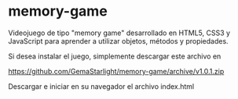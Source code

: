 # memory-game

Videojuego de tipo "memory game" desarrollado en HTML5, CSS3 y JavaScript para aprender a utilizar objetos, métodos y propiedades.

Si desea instalar el juego, simplemente descargar este archivo en

https://github.com/GemaStarlight/memory-game/archive/v1.0.1.zip

Descargar e iniciar en su navegador el archivo index.html
